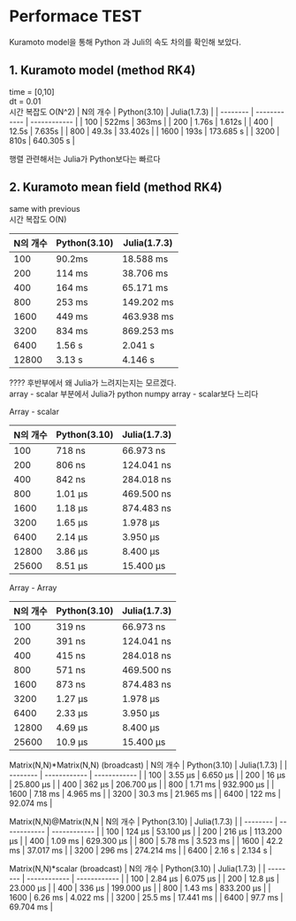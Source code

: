# Performace TEST
Kuramoto model을 통해 Python 과 Juli의 속도 차의를 확인해 보았다.

## 1. Kuramoto model (method RK4)
time = [0,10]  
dt = 0.01  
시간 복잡도 O(N^2)
 | N의 개수 | Python(3.10) | Julia(1.7.3) |
 | -------- | ------------ | ------------ |
 | 100      | 522ms        | 363ms        |
 | 200      | 1.76s        | 1.612s       |
 | 400      | 12.5s        | 7.635s       |
 | 800      | 49.3s        | 33.402s      |
 | 1600     | 193s         | 173.685 s    |
 | 3200     | 810s         | 640.305 s    |
 
 행렬 관련해서는 Julia가 Python보다는 빠르다

 ## 2. Kuramoto mean field (method RK4)
 same with previous  
 시간 복잡도 O(N)  

 | N의 개수 | Python(3.10) | Julia(1.7.3) |
 | -------- | ------------ | ------------ |
 | 100      | 90.2ms       | 18.588 ms    |
 | 200      | 114 ms       | 38.706 ms    |
 | 400      | 164 ms       | 65.171 ms    |
 | 800      | 253 ms       | 149.202 ms   |
 | 1600     | 449 ms       | 463.938 ms   |
 | 3200     | 834 ms       | 869.253 ms   |
 | 6400     | 1.56 s       | 2.041 s      |
 | 12800    | 3.13 s       | 4.146 s      |

???? 후반부에서 왜 Julia가 느려지는지는 모르겠다.  
array - scalar 부분에서 Julia가 python numpy array - scalar보다 느리다

Array - scalar

| N의 개수 | Python(3.10) | Julia(1.7.3) |
| -------- | ------------ | ------------ |
| 100      | 718 ns       | 66.973 ns    |
| 200      | 806 ns       | 124.041 ns   |
| 400      | 842 ns       | 284.018 ns   |
| 800      | 1.01 µs      | 469.500 ns   |
| 1600     | 1.18 µs      | 874.483 ns   |
| 3200     | 1.65 µs      | 1.978 μs     |
| 6400     | 2.14 µs      | 3.950 μs     |
| 12800    | 3.86 µs      | 8.400 μs     |
| 25600    | 8.51 µs      | 15.400 μs    |

Array - Array

| N의 개수 | Python(3.10) | Julia(1.7.3) |
| -------- | ------------ | ------------ |
| 100      | 319 ns       | 66.973 ns    |
| 200      | 391 ns       | 124.041 ns   |
| 400      | 415 ns       | 284.018 ns   |
| 800      | 571 ns       | 469.500 ns   |
| 1600     | 873 ns       | 874.483 ns   |
| 3200     | 1.27 µs      | 1.978 μs     |
| 6400     | 2.33 µs      | 3.950 μs     |
| 12800    | 4.69 µs      | 8.400 μs     |
| 25600    | 10.9 µs      | 15.400 μs    |

Matrix(N,N)*Matrix(N,N) (broadcast)
| N의 개수 | Python(3.10) | Julia(1.7.3) |
| -------- | ------------ | ------------ |
| 100      | 3.55 µs      | 6.650 μs     |
| 200      | 16 µs        | 25.800 μs    |
| 400      | 362 µs       | 206.700 μs   |
| 800      | 1.71 ms      | 932.900 μs   |
| 1600     | 7.18 ms      | 4.965 ms     |
| 3200     | 30.3 ms      | 21.965 ms    |
| 6400     | 122 ms       | 92.074 ms    |

Matrix(N,N)@Matrix(N,N 
| N의 개수 | Python(3.10) | Julia(1.7.3) |
| -------- | ------------ | ------------ |
| 100      | 124 µs       | 53.100 μs    |
| 200      | 216 µs       | 113.200 μs   |
| 400      | 1.09 ms      | 629.300 μs   |
| 800      | 5.78 ms      | 3.523 ms     |
| 1600     | 42.2 ms      | 37.017 ms    |
| 3200     | 296 ms       | 274.214 ms   |
| 6400     | 2.16 s       | 2.134 s      |

Matrix(N,N)*scalar (broadcast)
| N의 개수 | Python(3.10) | Julia(1.7.3) |
| -------- | ------------ | ------------ |
| 100      | 2.84 µs      | 6.075 μs     |
| 200      | 12.8 µs      | 23.000 μs    |
| 400      | 336 µs       | 199.000 μs   |
| 800      | 1.43 ms      | 833.200 μs   |
| 1600     | 6.26 ms      | 4.022 ms     |
| 3200     | 25.5 ms      | 17.441 ms    |
| 6400     | 97.7 ms      | 69.704 ms    |

